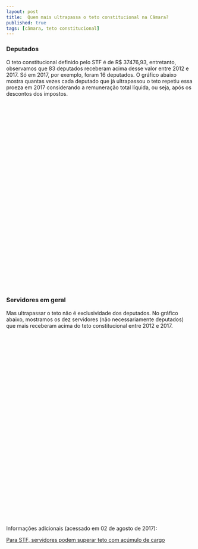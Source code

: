 ```yaml
---
layout: post
title:  Quem mais ultrapassa o teto constitucional na Câmara?
published: true
tags: [câmara, teto constitucional]
---
```










### Deputados

O teto constitucional definido pelo STF é de R$ 37476,93, entretanto, observamos que 83 deputados receberam acima desse valor entre 2012 e 2017. Só em 2017, por exemplo, foram 16 deputados. O gráfico abaixo mostra quantas vezes cada deputado que já ultrapassou o teto repetiu essa proeza em 2017 considerando a remuneração total líquida, ou seja, após os descontos dos impostos.

<!--html_preserve--><div id="htmlwidget-33bd3a78c77dab53476d" style="width:100%;height:500px;" class="highchart html-widget"></div>
<script type="application/json" data-for="htmlwidget-33bd3a78c77dab53476d">{"x":{"hc_opts":{"title":{"text":null},"yAxis":{"title":{"text":null}},"credits":{"enabled":false},"exporting":{"enabled":false},"plotOptions":{"series":{"turboThreshold":0},"treemap":{"layoutAlgorithm":"squarified"},"bubble":{"minSize":5,"maxSize":25}},"annotationsOptions":{"enabledButtons":false},"tooltip":{"delayForDisplay":10},"chart":{"type":"column"},"xAxis":{"categories":[" GUILHERME MUSSI FERREIRA"," PAULO SALIM MALUF"," VINICIUS DE AZEVEDO GURGEL"," ANTONIO LAZARO SILVA"," ARTHUR VIRGILIO DO CARMO RIBEIRO BISNETO"," ATILA SIDNEY LINS ALBUQUERQUE"," EZEQUIEL CORTAZ TEIXEIRA"," LUZIA MARIA FERREIRA"," MAGDA MOFATTO HON"," MARINALDO ROSENDO DE ALBUQUERQUE"," OSMAR STUART BERTOLDI"," WLADIMIR AFONSO DA COSTA RABELO"]},"series":[{"data":[3,2,2,1,1,1,1,1,1,1,1,1],"name":"Meses acima do teto"}]},"theme":{"chart":{"backgroundColor":"transparent"}},"conf_opts":{"global":{"Date":null,"VMLRadialGradientURL":"http =//code.highcharts.com/list(version)/gfx/vml-radial-gradient.png","canvasToolsURL":"http =//code.highcharts.com/list(version)/modules/canvas-tools.js","getTimezoneOffset":null,"timezoneOffset":0,"useUTC":true},"lang":{"contextButtonTitle":"Chart context menu","decimalPoint":".","downloadJPEG":"Download JPEG image","downloadPDF":"Download PDF document","downloadPNG":"Download PNG image","downloadSVG":"Download SVG vector image","drillUpText":"Back to {series.name}","invalidDate":null,"loading":"Loading...","months":["January","February","March","April","May","June","July","August","September","October","November","December"],"noData":"No data to display","numericSymbols":["k","M","G","T","P","E"],"printChart":"Print chart","resetZoom":"Reset zoom","resetZoomTitle":"Reset zoom level 1:1","shortMonths":["Jan","Feb","Mar","Apr","May","Jun","Jul","Aug","Sep","Oct","Nov","Dec"],"thousandsSep":" ","weekdays":["Sunday","Monday","Tuesday","Wednesday","Thursday","Friday","Saturday"]}},"type":"chart","fonts":[],"debug":false},"evals":[],"jsHooks":[]}</script><!--/html_preserve-->

### Servidores em geral
  
Mas ultrapassar o teto não é exclusividade dos deputados. No gráfico abaixo, mostramos os dez servidores (não necessariamente deputados) que mais receberam acima do teto constitucional entre 2012 e 2017.

<!--html_preserve--><div id="htmlwidget-59c691d6942017754be6" style="width:100%;height:500px;" class="highchart html-widget"></div>
<script type="application/json" data-for="htmlwidget-59c691d6942017754be6">{"x":{"hc_opts":{"title":{"text":null},"yAxis":{"title":{"text":"Meses que ultrapassou o teto"},"type":"linear"},"credits":{"enabled":false},"exporting":{"enabled":false},"plotOptions":{"series":{"turboThreshold":0,"showInLegend":true,"marker":{"enabled":true}},"treemap":{"layoutAlgorithm":"squarified"},"bubble":{"minSize":5,"maxSize":25},"scatter":{"marker":{"symbol":"circle"}}},"annotationsOptions":{"enabledButtons":false},"tooltip":{"delayForDisplay":10},"series":[{"name":" ANALISTA LEGISLATIVO","data":[{"nome":" EUGENIO GREGGIANIN","cargo":" ANALISTA LEGISLATIVO","remuneracao_total":4,"y":4,"name":" EUGENIO GREGGIANIN"},{"nome":" CARLOS ANTONIO MENDES RIBEIRO LESSA","cargo":" ANALISTA LEGISLATIVO","remuneracao_total":3,"y":3,"name":" CARLOS ANTONIO MENDES RIBEIRO LESSA"},{"nome":" JOAO MARCOS FERREIRA CANTARINO","cargo":" ANALISTA LEGISLATIVO","remuneracao_total":3,"y":3,"name":" JOAO MARCOS FERREIRA CANTARINO"},{"nome":" LEONARDO COSTA SCHULER","cargo":" ANALISTA LEGISLATIVO","remuneracao_total":3,"y":3,"name":" LEONARDO COSTA SCHULER"},{"nome":" MARIO LUIS GURGEL DE SOUZA","cargo":" ANALISTA LEGISLATIVO","remuneracao_total":3,"y":3,"name":" MARIO LUIS GURGEL DE SOUZA"}],"type":"column"},{"name":" DEPUTADO","data":[{"nome":" WLADIMIR AFONSO DA COSTA RABELO","cargo":" DEPUTADO","remuneracao_total":9,"y":9,"name":" WLADIMIR AFONSO DA COSTA RABELO"},{"nome":" GUILHERME MUSSI FERREIRA","cargo":" DEPUTADO","remuneracao_total":6,"y":6,"name":" GUILHERME MUSSI FERREIRA"},{"nome":" PAULO SALIM MALUF","cargo":" DEPUTADO","remuneracao_total":5,"y":5,"name":" PAULO SALIM MALUF"},{"nome":" VINICIUS DE AZEVEDO GURGEL","cargo":" DEPUTADO","remuneracao_total":5,"y":5,"name":" VINICIUS DE AZEVEDO GURGEL"},{"nome":" EDMAR DE SOUZA ARRUDA","cargo":" DEPUTADO","remuneracao_total":4,"y":4,"name":" EDMAR DE SOUZA ARRUDA"}],"type":"column"}],"xAxis":{"type":"category","title":{"text":"Nome do Servidor"}}},"theme":{"chart":{"backgroundColor":"transparent"}},"conf_opts":{"global":{"Date":null,"VMLRadialGradientURL":"http =//code.highcharts.com/list(version)/gfx/vml-radial-gradient.png","canvasToolsURL":"http =//code.highcharts.com/list(version)/modules/canvas-tools.js","getTimezoneOffset":null,"timezoneOffset":0,"useUTC":true},"lang":{"contextButtonTitle":"Chart context menu","decimalPoint":".","downloadJPEG":"Download JPEG image","downloadPDF":"Download PDF document","downloadPNG":"Download PNG image","downloadSVG":"Download SVG vector image","drillUpText":"Back to {series.name}","invalidDate":null,"loading":"Loading...","months":["January","February","March","April","May","June","July","August","September","October","November","December"],"noData":"No data to display","numericSymbols":["k","M","G","T","P","E"],"printChart":"Print chart","resetZoom":"Reset zoom","resetZoomTitle":"Reset zoom level 1:1","shortMonths":["Jan","Feb","Mar","Apr","May","Jun","Jul","Aug","Sep","Oct","Nov","Dec"],"thousandsSep":" ","weekdays":["Sunday","Monday","Tuesday","Wednesday","Thursday","Friday","Saturday"]}},"type":"chart","fonts":[],"debug":false},"evals":[],"jsHooks":[]}</script><!--/html_preserve-->


Informações adicionais (acessado em 02 de agosto de 2017):
  
[Para STF, servidores podem superar teto com acúmulo de cargo](http://www1.folha.uol.com.br/poder/2017/04/1879189-para-stf-servidores-podem-superar-teto-com-acumulo-de-cargo.shtml)
  

